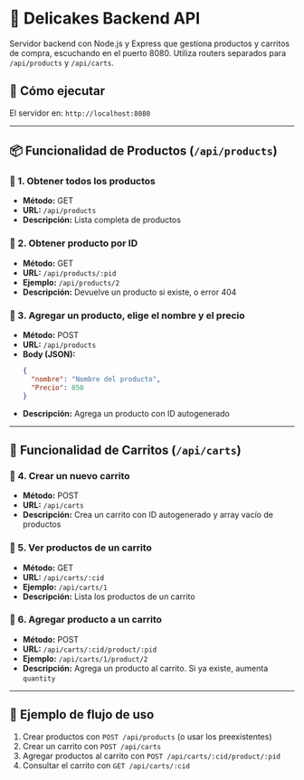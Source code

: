# 🧁 Delicakes Backend API

Servidor backend con Node.js y Express que gestiona productos y carritos de compra, escuchando en el puerto 8080. Utiliza routers separados para `/api/products` y `/api/carts`.

## 🚀 Cómo ejecutar

El servidor en: `http://localhost:8080`

---

## 📦 Funcionalidad de Productos (`/api/products`)

### 🔹 1. Obtener todos los productos
- **Método:** GET
- **URL:** `/api/products`
- **Descripción:** Lista completa de productos

### 🔹 2. Obtener producto por ID
- **Método:** GET
- **URL:** `/api/products/:pid`
- **Ejemplo:** `/api/products/2`
- **Descripción:** Devuelve un producto si existe, o error 404

### 🔹 3. Agregar un producto, elige el nombre y el precio
- **Método:** POST
- **URL:** `/api/products`
- **Body (JSON):**
  ```json
  {
    "nombre": "Nombre del producto",
    "Precio": 850
  }
  ```
- **Descripción:** Agrega un producto con ID autogenerado

---

## 🛒 Funcionalidad de Carritos (`/api/carts`)

### 🔹 4. Crear un nuevo carrito
- **Método:** POST
- **URL:** `/api/carts`
- **Descripción:** Crea un carrito con ID autogenerado y array vacío de productos

### 🔹 5. Ver productos de un carrito
- **Método:** GET
- **URL:** `/api/carts/:cid`
- **Ejemplo:** `/api/carts/1`
- **Descripción:** Lista los productos de un carrito

### 🔹 6. Agregar producto a un carrito
- **Método:** POST
- **URL:** `/api/carts/:cid/product/:pid`
- **Ejemplo:** `/api/carts/1/product/2`
- **Descripción:** Agrega un producto al carrito. Si ya existe, aumenta `quantity`

---

## 🧪 Ejemplo de flujo de uso

1. Crear productos con `POST /api/products` (o usar los preexistentes)
2. Crear un carrito con `POST /api/carts`
3. Agregar productos al carrito con `POST /api/carts/:cid/product/:pid`
4. Consultar el carrito con `GET /api/carts/:cid`